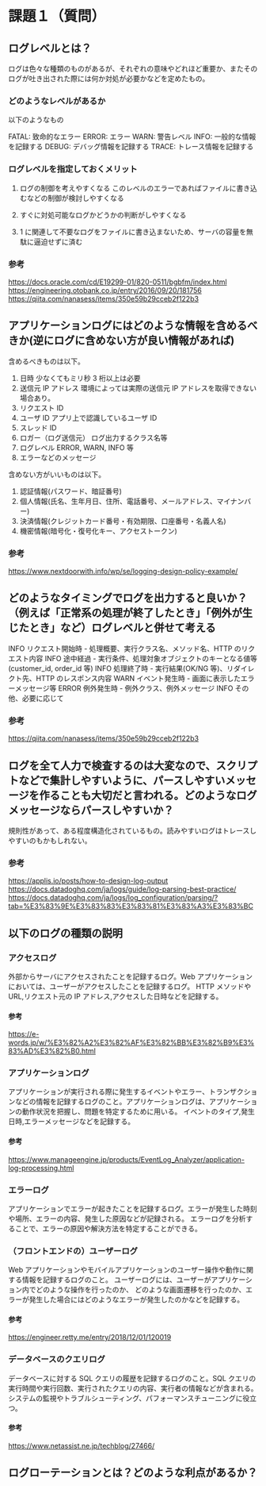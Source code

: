 # 課題１（質問）

## ログレベルとは？

ログは色々な種類のものがあるが、それぞれの意味やどれほど重要か、またそのログが吐き出された際には何か対処が必要かなどを定めたもの。

### どのようなレベルがあるか

以下のようなもの

FATAL: 致命的なエラー
ERROR: エラー
WARN: 警告レベル
INFO: 一般的な情報を記録する
DEBUG: デバッグ情報を記録する
TRACE: トレース情報を記録する

### ログレベルを指定しておくメリット

1. ログの制御を考えやすくなる
   このレベルのエラーであればファイルに書き込むなどの制御が検討しやすくなる

2. すぐに対処可能なログかどうかの判断がしやすくなる

3. 1 に関連して不要なログをファイルに書き込まないため、サーバの容量を無駄に逼迫せずに済む

### 参考

https://docs.oracle.com/cd/E19299-01/820-0511/bgbfm/index.html
https://engineering.otobank.co.jp/entry/2016/09/20/181756
https://qiita.com/nanasess/items/350e59b29cceb2f122b3

## アプリケーションログにはどのような情報を含めるべきか(逆にログに含めない方が良い情報があれば)

含めるべきものは以下。

1. 日時 少なくてもミリ秒 3 桁以上は必要
2. 送信元 IP アドレス 環境によっては実際の送信元 IP アドレスを取得できない場合あり。
3. リクエスト ID
4. ユーザ ID アプリ上で認識しているユーザ ID
5. スレッド ID
6. ロガー（ログ送信元） ログ出力するクラス名等
7. ログレベル ERROR, WARN, INFO 等
8. エラーなどのメッセージ

含めない方がいいものは以下。

1. 認証情報(パスワード、暗証番号)
2. 個人情報(氏名、生年月日、住所、電話番号、メールアドレス、マイナンバー)
3. 決済情報(クレジットカード番号・有効期限、口座番号・名義人名)
4. 機密情報(暗号化・復号化キー、アクセストークン)

### 参考

https://www.nextdoorwith.info/wp/se/logging-design-policy-example/

## どのようなタイミングでログを出力すると良いか？（例えば「正常系の処理が終了したとき」「例外が生じたとき」など）ログレベルと併せて考える

INFO リクエスト開始時 - 処理概要、実行クラス名、メソッド名、HTTP のリクエスト内容
INFO 途中経過 - 実行条件、処理対象オブジェクトのキーとなる値等(customer_id, order_id 等)
INFO 処理終了時 - 実行結果(OK/NG 等)、リダイレクト先、HTTP のレスポンス内容
WARN イベント発生時 - 画面に表示したエラーメッセージ等
ERROR 例外発生時 - 例外クラス、例外メッセージ
INFO その他、必要に応じて

### 参考

https://qiita.com/nanasess/items/350e59b29cceb2f122b3

## ログを全て人力で検査するのは大変なので、スクリプトなどで集計しやすいように、パースしやすいメッセージを作ることも大切だと言われる。どのようなログメッセージならパースしやすいか？

規則性があって、ある程度構造化されているもの。読みやすいログはトレースしやすいのもかもしれない。

### 参考

https://applis.io/posts/how-to-design-log-output
https://docs.datadoghq.com/ja/logs/guide/log-parsing-best-practice/
https://docs.datadoghq.com/ja/logs/log_configuration/parsing/?tab=%E3%83%9E%E3%83%83%E3%83%81%E3%83%A3%E3%83%BC

## 以下のログの種類の説明

### アクセスログ

外部からサーバにアクセスされたことを記録するログ。Web アプリケーションにおいては、ユーザーがアクセスしたことを記録するログ。
HTTP メソッドや URL,リクエスト元の IP アドレス,アクセスした日時などを記録する。

#### 参考

https://e-words.jp/w/%E3%82%A2%E3%82%AF%E3%82%BB%E3%82%B9%E3%83%AD%E3%82%B0.html

### アプリケーションログ

アプリケーションが実行される際に発生するイベントやエラー、トランザクションなどの情報を記録するログのこと。アプリケーションログは、アプリケーションの動作状況を把握し、問題を特定するために用いる。
イベントのタイプ,発生日時,エラーメッセージなどを記録する。

#### 参考

https://www.manageengine.jp/products/EventLog_Analyzer/application-log-processing.html

### エラーログ

アプリケーションでエラーが起きたことを記録するログ。エラーが発生した時刻や場所、エラーの内容、発生した原因などが記録される。
エラーログを分析することで、エラーの原因や解決方法を特定することができる。

### （フロントエンドの）ユーザーログ

Web アプリケーションやモバイルアプリケーションのユーザー操作や動作に関する情報を記録するログのこと。
ユーザーログには、ユーザーがアプリケーション内でどのような操作を行ったのか、
どのような画面遷移を行ったのか、エラーが発生した場合にはどのようなエラーが発生したのかなどを記録する。

#### 参考

https://engineer.retty.me/entry/2018/12/01/120019

### データベースのクエリログ

データベースに対する SQL クエリの履歴を記録するログのこと。SQL クエリの実行時間や実行回数、実行されたクエリの内容、実行者の情報などが含まれる。
システムの監視やトラブルシューティング、パフォーマンスチューニングに役立つ。

#### 参考

https://www.netassist.ne.jp/techblog/27466/

## ログローテーションとは？どのような利点があるか？
